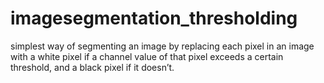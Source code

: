 # imagesegmentation_thresholding
simplest way of segmenting an image by replacing each pixel in an image with a white pixel if a channel value of that pixel exceeds a certain threshold, and a black pixel if it doesn’t.
